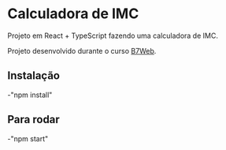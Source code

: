 # Calculadora de IMC

Projeto em React + TypeScript fazendo uma calculadora de IMC.

Projeto desenvolvido durante o curso [B7Web](https://b7web.com.br/fullstack).

## Instalação
-"npm install"

## Para rodar 
-"npm start"